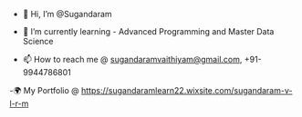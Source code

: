 - 👋 Hi, I’m @Sugandaram

- 🌱 I’m currently learning - Advanced Programming and Master Data Science

- 📫 How to reach me @ sugandaramvaithiyam@gmail.com, +91-9944786801

-🌍 My Portfolio @ https://sugandaramlearn22.wixsite.com/sugandaram-v-l-r-m

<!---
Sugandaram/Sugandaram is a ✨ special ✨ repository because its `README.md` (this file) appears on your GitHub profile.
You can click the Preview link to take a look at your changes.
--->
